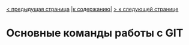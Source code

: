 [< предыдущая страница](./5.command_line_work.md "Работа с командной строкой") [|к содержанию|](./README.md "Содержание") [> к следующей странице](./7.commands_change_record.md "Изменение учетных данных записи")  
# Основные команды работы с GIT